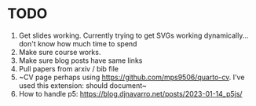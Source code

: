 
# TODO

1. Get slides working. Currently trying to get SVGs working dynamically... don't know how much time to spend
2. Make sure course works. 
3. Make sure blog posts have same links 
4. Pull papers from arxiv / bib file
5. ~CV page perhaps using https://github.com/mps9506/quarto-cv. I've used this extension: should document~
6. How to handle p5: https://blog.djnavarro.net/posts/2023-01-14_p5js/
